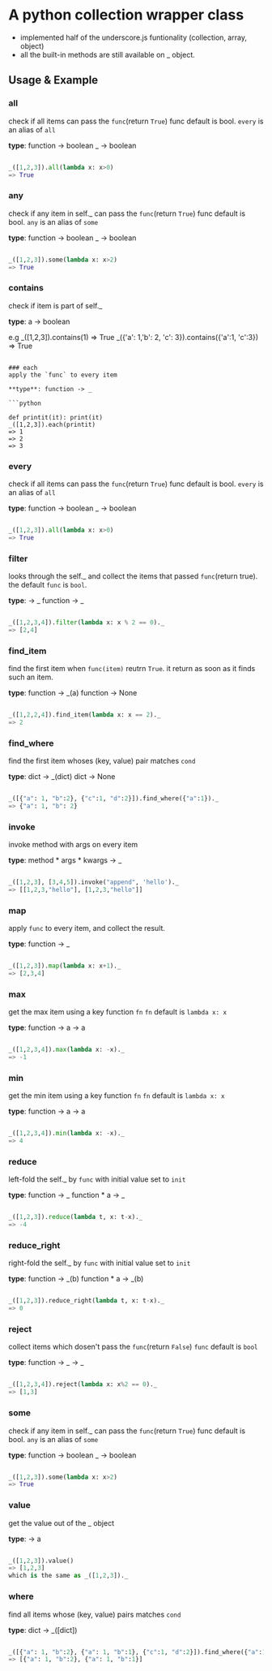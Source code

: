 A python collection wrapper class
=================================

- implemented half of the underscore.js funtionality (collection, array, object)
- all the built-in methods are still available on _ object.

Usage & Example
---------------
### all
check if all items can pass the `func`(return `True`)
func default is bool.
`every` is an alias of `all`

**type**: function -> boolean
      _ -> boolean

```python

_([1,2,3]).all(lambda x: x>0)
=> True
```

### any
check if any item in self._ can pass the `func`(return `True`)
func default is bool.
`any` is an alias of `some`

**type**: function -> boolean
      _ -> boolean

```python

_([1,2,3]).some(lambda x: x>2)
=> True
```

### contains
check if item is part of self._

**type**: a -> boolean

e.g
_([1,2,3]).contains(1)
=> True
_({'a': 1,'b': 2, 'c': 3}).contains({'a':1, 'c':3})
=> True
```

### each
apply the `func` to every item

**type**: function -> _

```python

def printit(it): print(it)
_([1,2,3]).each(printit)
=> 1
=> 2
=> 3
```

### every
check if all items can pass the `func`(return `True`)
func default is bool.
`every` is an alias of `all`

**type**: function -> boolean
      _ -> boolean

```python

_([1,2,3]).all(lambda x: x>0)
=> True
```

### filter
looks through the self._ and collect the items that passed
`func`(return true). the default `func` is `bool`.

**type**: -> _
     function -> _

```python

_([1,2,3,4]).filter(lambda x: x % 2 == 0)._
=> [2,4]
```

### find_item
find the first item when `func(item)` reutrn `True`.
it return as soon as it finds such an item.

**type**: function -> _(a)
      function -> None

```python

_([1,2,2,4]).find_item(lambda x: x == 2)._
=> 2
```

### find_where
find the first item whoses (key, value) pair matches `cond`

**type**: dict -> _(dict)
      dict -> None

```python

_([{"a": 1, "b":2}, {"c":1, "d":2}]).find_where({"a":1})._
=> {"a": 1, "b": 2}
```

### invoke
invoke method with args on every item

**type**: method * args * kwargs -> _

```python

_([1,2,3], [3,4,5]).invoke("append", 'hello')._
=> [[1,2,3,"hello"], [1,2,3,"hello"]]
```

### map
apply `func` to every item, and collect the result.

**type**: function -> _

```python

_([1,2,3]).map(lambda x: x+1)._
=> [2,3,4]
```

### max
get the max item using a key function `fn`
`fn` default is `lambda x: x`

**type**: function -> a
       -> a

```python

_([1,2,3,4]).max(lambda x: -x)._
=> -1
```

### min
get the min item using a key function `fn`
`fn` default is `lambda x: x`

**type**: function -> a
       -> a

```python

_([1,2,3,4]).min(lambda x: -x)._
=> 4
```

### reduce
left-fold the self._ by `func` with initial value set to `init`

**type**: function -> _
      function * a -> _

```python

_([1,2,3]).reduce(lambda t, x: t-x)._
=> -4
```

### reduce_right
right-fold the self._ by `func` with initial value set to `init`

**type**: function -> _(b)
      function * a -> _(b)

```python

_([1,2,3]).reduce_right(lambda t, x: t-x)._
=> 0
```

### reject
collect items which dosen't pass the `func`(return `False`)
`func` default is `bool`

**type**: function -> _
      -> _

```python

_([1,2,3,4]).reject(lambda x: x%2 == 0)._
=> [1,3]
```

### some
check if any item in self._ can pass the `func`(return `True`)
func default is bool.
`any` is an alias of `some`

**type**: function -> boolean
      _ -> boolean

```python

_([1,2,3]).some(lambda x: x>2)
=> True
```

### value
get the value out of the _ object

**type**: -> a

```python

_([1,2,3]).value()
=> [1,2,3]
which is the same as _([1,2,3])._
```

### where
find all items whose (key, value) pairs matches `cond`

**type**: dict -> _([dict])

```python

_([{"a": 1, "b":2}, {"a": 1, "b":1}, {"c":1, "d":2}]).find_where({"a":1})._
=> [{"a": 1, "b":2}, {"a": 1, "b":1}]
```

